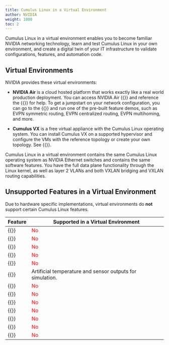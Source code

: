 ```yaml
---
title: Cumulus Linux in a Virtual Environment
author: NVIDIA
weight: 1800
toc: 2
---
```

Cumulus Linux in a virtual environment enables you to become familiar NVIDIA networking technology, learn and test Cumulus Linux in your own environment, and create a digital twin of your IT infrastructure to validate configurations, features, and automation code.

## Virtual Environments

NVIDIA provides these virtual environments:
<!-- vale off -->
- **NVIDIA Air** is a cloud hosted platform that works exactly like a real world production deployment. You can access NVIDIA Air {{<exlink url="https://www.nvidia.com/en-us/networking/ethernet-switching/air/" text="here">}} and reference the {{<exlink url="https://docs.nvidia.com/networking-ethernet-software/nvidia-air/" text="NVIDIA Air User Guide">}} for help. To get a jumpstart on your network configuration, you can go to the {{<exlink url="https://air.nvidia.com/marketplace" text="Demo Marketplace">}} and run one of the pre-built feature demos, such as EVPN symmetric routing, EVPN centralized routing, EVPN multihoming, and more.
<!-- vale on -->
- **Cumulus VX** is a free virtual appliance with the Cumulus Linux operating system. You can install Cumulus VX on a supported hypervisor and configure the VMs with the reference topology or create your own topology. See {{<exlink url="https://docs.nvidia.com/networking-ethernet-software/cumulus-vx/" text="Cumulus VX">}}.

Cumulus Linux in a virtual environment contains the same Cumulus Linux operating system as NVIDIA Ethernet switches and contains the same software features. You have the full data plane functionality through the Linux kernel, as well as layer 2 VLANs and both VXLAN bridging and VXLAN routing capabilities.

## Unsupported Features in a Virtual Environment

Due to hardware specific implementations, virtual environments do **not** support certain Cumulus Linux features.

| Feature | Supported in a Virtual Environment |
| -----------------------------------------------------| ------------|
|{{<link url="Netfilter-ACLs" text="ACL configuration with the cl-acltool command ">}}|<font color="red">No</font> |
|{{<link url="In-Service-System-Upgrade-ISSU" >}}| <font color="red">No</font> |
|{{<link url="Precision-Time-Protocol-PTP" >}}| <font color="red">No</font> |
|{{<link url="Port-Security" >}}| <font color="red">No</font> |
|{{<link url="SPAN-and-ERSPAN" >}}| <font color="red">No</font> |
|{{<link url="Monitoring-System-Hardware/#sensors-command" text="Temperature and sensor outputs">}}| Artificial temperature and sensor outputs for simulation.|
|{{<link url="Quality-of-Service/#mark-and-remark-traffic" text="Packet marking and remarking">}}| <font color="red">No</font> |
|{{<link url="Quality-of-Service" text="QoS buffer management and buffer monitoring">}}| <font color="red">No</font> |
|{{<link url="Quality-of-Service/#policing-and-shaping" text="QoS shaping ">}}| <font color="red">No</font> |
|{{<link title="What Just Happened (WJH)" >}}| <font color="red">No</font> |
|{{<link url="Network-Address-Translation-NAT" >}}| <font color="red">No</font> |
|{{<link url="Equal-Cost-Multipath-Load-Sharing-Hardware-ECMP/#adaptive-routing" text="Adaptive Routing" >}}| <font color="red">No</font> |
|{{<link url="Storm-Control" text="Storm control ">}}|<font color="red">No</font>|

<!--
| Feature | In a Virtual Environment | In a Virtual Environment with Emulated ASIC |
| -----------------------------------------------------| ------------| --------------|
|{{<link url="Netfilter-ACLs" text="ACL configuration with the cl-acltool command ">}}|<font color="red">No</font> | <font color="green">yes</font>|
|{{<link url="In-Service-System-Upgrade-ISSU" >}}| <font color="red">No</font> | <font color="red">No</font> |
|{{<link url="Precision-Time-Protocol-PTP" >}}| <font color="red">No</font> | <font color="green">yes</font> |
|{{<link url="Port-Security" >}}| <font color="red">No</font> | <font color="green">yes</font> |
|{{<link url="SPAN-and-ERSPAN" >}}| <font color="red">No</font> | <font color="green">yes</font> |
|{{<link url="Monitoring-System-Hardware/#sensors-command" text="Temperature and sensor outputs">}}| <font color="red">No</font> | <font color="green">yes</font>|
|{{<link url="Quality-of-Service/#mark-and-remark-traffic" text="Packet marking and remarking">}}| <font color="red">No</font> | <font color="green">yes</font> |
|{{<link url="Quality-of-Service" text="QoS buffer management and buffer monitoring">}}| <font color="red">No</font> |<font color="red">No</font> |
|{{<link url="Quality-of-Service/#policing-and-shaping" text="QoS shaping ">}}| <font color="red">No</font> | <font color="red">No</font> |
|{{<link title="What Just Happened (WJH)" >}}| <font color="red">No</font> | <font color="green">yes</font> |
|{{<link url="Network-Address-Translation-NAT" >}}| <font color="red">No</font> | <font color="green">yes</font>|
|{{<link url="Equal-Cost-Multipath-Load-Sharing-Hardware-ECMP/#adaptive-routing" >}}| <font color="red">No</font> |
-->
